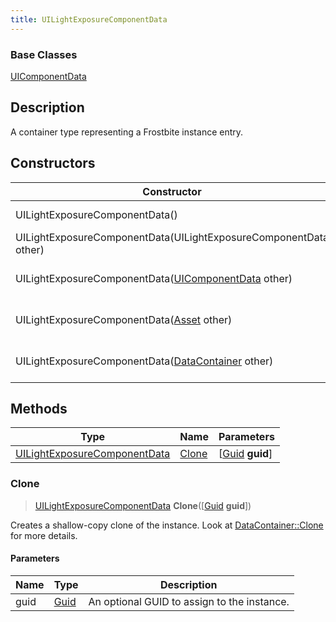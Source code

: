 ```yaml
---
title: UILightExposureComponentData
---
```

### Base Classes

[UIComponentData](/vext/ref/fb/uicomponentdata/)

## Description

A container type representing a Frostbite instance entry.

## Constructors

| Constructor                                                                             | Description                                                                                                                                     |
| --------------------------------------------------------------------------------------- | ----------------------------------------------------------------------------------------------------------------------------------------------- |
| UILightExposureComponentData()                                                          | Create a new instance of this container type.                                                                                                   |
| UILightExposureComponentData(UILightExposureComponentData other)                        | Create a reference copy of an instance of the same type.                                                                                        |
| UILightExposureComponentData([UIComponentData](/vext/ref/fb/uicomponentdata/) other)                  | Upcast an instance of type [UIComponentData](/vext/ref/fb/uicomponentdata/) to [UILightExposureComponentData](/vext/ref/fb/uilightexposurecomponentdata/).                  |
| UILightExposureComponentData([Asset](/vext/ref/fb/asset/) other)                                      | Upcast an instance of type [Asset](/vext/ref/fb/asset/) to [UILightExposureComponentData](/vext/ref/fb/uilightexposurecomponentdata/).                                      |
| UILightExposureComponentData([DataContainer](/vext/ref/shared/class/datacontainer) other) | Upcast an instance of type [DataContainer](/vext/ref/shared/class/datacontainer) to [UILightExposureComponentData](/vext/ref/fb/uilightexposurecomponentdata/). |

## Methods

| Type                                                         | Name            | Parameters                                     |
| ------------------------------------------------------------ | --------------- | ---------------------------------------------- |
| [UILightExposureComponentData](/vext/ref/fb/uilightexposurecomponentdata/) | [Clone](#clone) | \[[Guid](/vext/ref/shared/class/guid) **guid**\] |

### Clone

> [UILightExposureComponentData](/vext/ref/fb/uilightexposurecomponentdata/) **Clone**(\[[Guid](/vext/ref/shared/class/guid) **guid**\])

Creates a shallow-copy clone of the instance. Look at [DataContainer::Clone](/vext/ref/shared/class/datacontainer#clone) for more details.

#### Parameters

| Name | Type         | Description                                 |
| ---- | ------------ | ------------------------------------------- |
| guid | [Guid](/vext/ref/shared/class/guid/) | An optional GUID to assign to the instance. |
